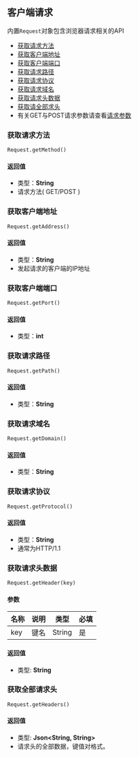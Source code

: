 ## 客户端请求
内置`Request`对象包含浏览器请求相关的API

- [获取请求方法](#获取请求方法)
- [获取客户端地址](#获取客户端地址)
- [获取客户端端口](#获取客户端端口)
- [获取请求路径](#获取请求路径)
- [获取请求协议](#获取请求协议)
- [获取请求域名](#获取请求域名)
- [获取请求头数据](#获取请求头数据)
- [获取请全部求头](#获取全部请求头)
- 有关GET与POST请求参数请查看[请求参数](param.md)

### 获取请求方法
`Request.getMethod()`

#### 返回值
- 类型：**String**
- 请求方法( GET/POST )

### 获取客户端地址
`Request.getAddress()`

#### 返回值
- 类型：**String**
- 发起请求的客户端的IP地址

### 获取客户端端口
`Request.getPort()`

#### 返回值
- 类型：**int**

### 获取请求路径
`Request.getPath()`

#### 返回值
- 类型：**String**

### 获取请求域名
`Request.getDomain()`

#### 返回值
- 类型：**String**

### 获取请求协议
`Request.getProtocol()`

#### 返回值
- 类型：**String**
- 通常为HTTP/1.1

### 获取请求头数据
`Request.getHeader(key)`

#### 参数
| 名称  | 说明  | 类型     | 必填  |
|-----|-----|--------|-----|
| key | 键名  | String | 是   |

#### 返回值
- 类型: **String**

### 获取全部请求头
`Request.getHeaders()`

#### 返回值
- 类型: **Json<String, String>**
- 请求头的全部数据，键值对格式。